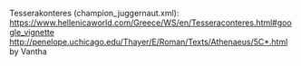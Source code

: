 Tesserakonteres (champion_juggernaut.xml):
https://www.hellenicaworld.com/Greece/WS/en/Tesseraconteres.html#google_vignette 
http://penelope.uchicago.edu/Thayer/E/Roman/Texts/Athenaeus/5C*.html
by Vantha
